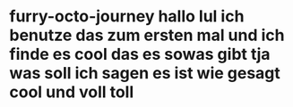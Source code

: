 # furry-octo-journey hallo lul ich benutze das zum ersten mal und ich finde es cool das es sowas gibt tja was soll ich sagen es ist wie gesagt cool und voll toll
